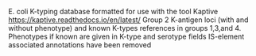 E. coli K-typing database formatted for use with the tool Kaptive https://kaptive.readthedocs.io/en/latest/
Group 2 K-antigen loci (with and without phenotype) and known K-types references in groups 1,3,and 4.  
Phenotypes if known are given in K-type and serotype fields
IS-element associated annotations have been removed
